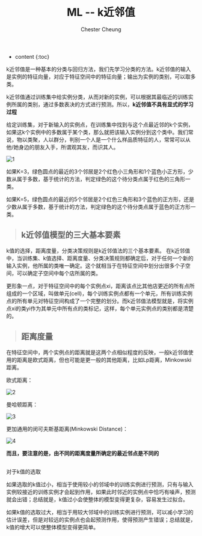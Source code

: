 ﻿---
layout: post
title:  "ML -- k近邻值"
categories: MachineLearning
tags: ML DL k-means
author: Chester Cheung
---

* content
{:toc}

k近邻值是一种基本的分类与回归方法，我们先学习分类的方法。k近邻值的输入是实例的特征向量，对应于特征空间中的特征向量；输出为实例的类别，可以取多类。



k近邻值通过训练集中给实例分类，从而对新的实例，可以根据其最临近的训练实例所属的类别，通过多数表决的方式进行预测。所以，**k近邻值不具有显式的学习过程**









给定训练集，对于新输入的实例点，在训练集中找到与这个点最近邻的k个实例，如果这k个实例中的多数属于某个类，那么就把该输入实例分到这个类中。我们常说，物以类聚，人以群分，判别一个人是一个什么样品质特征的人，常常可以从他/她身边的朋友入手，所谓观其友，而识其人。

![1](https://img-blog.csdnimg.cn/20190527102322646.png)

如果K=3，绿色圆点的最近的3个邻居是2个红色小三角形和1个蓝色小正方形，少数从属于多数，基于统计的方法，判定绿色的这个待分类点属于红色的三角形一类。


如果K=5，绿色圆点的最近的5个邻居是2个红色三角形和3个蓝色的正方形，还是少数从属于多数，基于统计的方法，判定绿色的这个待分类点属于蓝色的正方形一类。



> ## k近邻值模型的三大基本要素


k值的选择，距离度量，分类决策规则是k近邻值法的三个基本要素。
在k近邻值中，当训练集、k值选择、距离度量、分类决策规则都确定后，对于任何一个新的输入实例，他所属的类唯一确定。这个就相当于在特征空间中划分出很多个子空间，可以确定子空间中每个店所属的类。



更形象一点，对于特征空间中的每个实例点xi，距离该点比其他店更近的所有点所组成的一个区域，叫做单元(cell)，每个训练实例点都有一个单元，所有训练实例点的所有单元对特征空间构成了一个完整的划分。而k近邻值法模型就是，将实例点xi的类yi作为其单元中所有点的类标记，这样，每个单元实例点的类别都是清楚的。



> ## 距离度量


在特征空间中，两个实例点的距离就是这两个点相似程度的反映，一般k近邻值使用的距离是欧式距离，但也可能是更一般的其他距离，比如Lp距离，Minkowski距离。



欧式距离：

![2](https://img-blog.csdnimg.cn/20190527102642228.png)

曼哈顿距离：

![3](https://img-blog.csdnimg.cn/20190527102705947.png)

更加通用的闵可夫斯基距离(Minkowski Distance)：

![4](https://img-blog.csdnimg.cn/20190527102752633.png)

**而且，要注意的是，由不同的距离度量所确定的最近邻点是不同的**


> ## 
对于k值的选取


如果选取的k值过小，相当于使用较小的邻域中的训练实例进行预测，只有与输入实例较接近的训练实例才会起到作用，如果此时邻近的实例点中恰巧有噪声，预测就会出错；总结就是，k值过小会使整体的模型变得更复杂，容易发生过拟合。



如果k值的选取过大，相当于用较大邻域中的训练实例进行预测，可以减小学习的估计误差，但是对较远的实例点也会起预测作用，使得预测产生错误；总结就是，k值的增大可以使整体模型变得更简单。